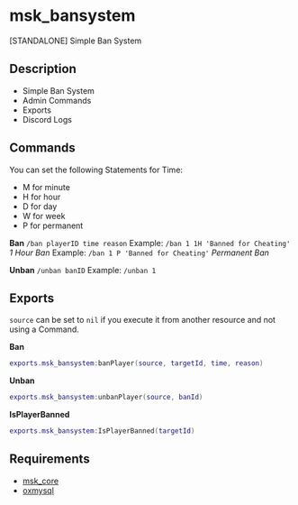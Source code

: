 # msk_bansystem
[STANDALONE] Simple Ban System

## Description
* Simple Ban System
* Admin Commands
* Exports
* Discord Logs

## Commands
You can set the following Statements for Time:
* M for minute
* H for hour
* D for day
* W for week
* P for permanent

**Ban**
`/ban playerID time reason`
Example: `/ban 1 1H 'Banned for Cheating'` *1 Hour Ban*
Example: `/ban 1 P 'Banned for Cheating'` *Permanent Ban*

**Unban**
`/unban banID`
Example: `/unban 1`

## Exports
`source` can be set to `nil` if you execute it from another resource and not using a Command.

**Ban**
```lua
exports.msk_bansystem:banPlayer(source, targetId, time, reason)
```
**Unban**
```lua
exports.msk_bansystem:unbanPlayer(source, banId)
```
**IsPlayerBanned**
```lua
exports.msk_bansystem:IsPlayerBanned(targetId)
```

## Requirements
* [msk_core](https://github.com/MSK-Scripts/msk_core)
* [oxmysql](https://github.com/overextended/oxmysql)